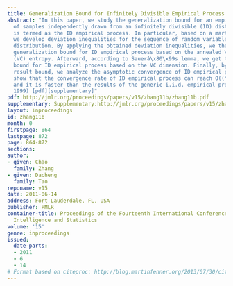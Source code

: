 ```yaml
---
title: Generalization Bound for Infinitely Divisible Empirical Process
abstract: "In this paper, we study the generalization bound for an empirical process
  of samples independently drawn from an infinitely divisible (ID) distribution, which
  is termed as the ID empirical process. In particular, based on a martingale method,
  we develop deviation inequalities for the sequence of random variables of an ID
  distribution. By applying the obtained deviation inequalities, we then show the
  generalization bound for ID empirical process based on the annealed Vapnik- Chervonenkis
  (VC) entropy. Afterward, according to Sauerâ\x80\x99s lemma, we get the generalization
  bound for ID empirical process based on the VC dimension. Finally, by using a resulted
  result bound, we analyze the asymptotic convergence of ID empirical process and
  show that the convergence rate of ID empirical process can reach O((\\frac\\Lambda_\\mathcalF(2N)N)^\\frac11.3)
  and it is faster than the results of the generic i.i.d. empirical process (Vapnik,
  1999) [pdf][supplementary]"
pdf: http://jmlr.org/proceedings/papers/v15/zhang11b/zhang11b.pdf
supplementary: Supplementary:http://jmlr.org/proceedings/papers/v15/zhang11b/zhang11bSupple.pdf
layout: inproceedings
id: zhang11b
month: 0
firstpage: 864
lastpage: 872
page: 864-872
sections: 
author:
- given: Chao
  family: Zhang
- given: Dacheng
  family: Tao
reponame: v15
date: 2011-06-14
address: Fort Lauderdale, FL, USA
publisher: PMLR
container-title: Proceedings of the Fourteenth International Conference on Artificial
  Intelligence and Statistics
volume: '15'
genre: inproceedings
issued:
  date-parts:
  - 2011
  - 6
  - 14
# Format based on citeproc: http://blog.martinfenner.org/2013/07/30/citeproc-yaml-for-bibliographies/
---
```

